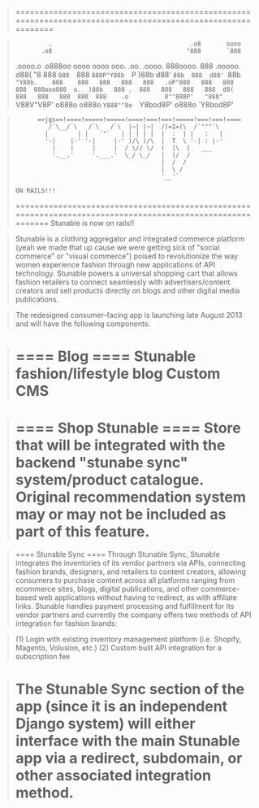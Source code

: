 
> ============================================================================================================

>              .                                      .o8       oooo            
>            .o8                                     "888       `888            
>  .oooo.o .o888oo oooo  oooo  ooo. .oo.    .oooo.    888oooo.   888   .ooooo.   
> d88(  "8   888   `888  `888  `888P"Y88b  `P  )88b   d88' `88b  888  d88' `88b 
> `"Y88b.    888    888   888   888   888   .oP"888   888   888  888  888ooo888 
> o.  )88b   888 .  888   888   888   888  d8(  888   888   888  888  888    .o   		
> 8""888P'   "888"  `V88V"V8P' o888o o888o `Y888""8o  `Y8bod8P' o888o `Y8bod8P'  

> 			==jgs==!====!=====!=====!====!===!===!=====!===!===!====
> 		       /`\__/`\   /`\   /`\  |~| |~|  /)=I=(\  /`"""`\
> 		      |        | |   `"`   | | | | |  |  :  | |   :   |
> 		      '-|    |-' '-|     |-' )/\ )/\  |  T  \ '-| : |-'
> 		        |    |     |     |  / \// \/  (  |\  |   ___
> 		        '.__.'     '.___.'  \_/ \_/   |  |/  /
> 		                                      |  /  /
> 		                                      |  \ /
> 		                                      '__'`
> 		                                      															ON RAILS!!! 
> ===========================================================================================================
> Stunable is now on rails!!

> Stunable is a clothing aggregator and integrated commerce platform (yeah we made that up cause we were getting sick of "social commerce" or "visual commerce") poised to revolutionize the way women experience fashion through new applications of API technology. Stunable powers a universal shopping cart that allows fashion retailers to connect seamlessly with advertisers/content creators and sell products directly on blogs and other digital media publications.

> The redesigned consumer-facing app is launching late August 2013 and will have the following components:

> ==== Blog ====
> Stunable fashion/lifestyle blog 
> Custom CMS
> ===========================================================================================================

> ==== Shop Stunable ==== 
> Store that will be integrated with the backend "stunabe sync" system/product catalogue. Original recommendation system may or may not be included as part of this feature.
> ===========================================================================================================

> ==== Stunable Sync ====
> Through Stunable Sync, Stunable integrates the inventories of its vendor partners via APIs, connecting fashion brands, designers, and retailers to content creators, allowing consumers to purchase content across all platforms ranging from ecommerce sites, blogs, digital publications, and other commerce-based web applications without having to redirect, as with affiliate links. Stunable handles payment processing and fulfillment for its vendor partners and currently the company offers two methods of API integration for fashion brands:

> (1) Login with existing inventory management platform (i.e. Shopify, Magento, Volusion, etc.)
> (2) Custom built API integration for a subscription fee

> The Stunable Sync section of the app (since it is an independent Django system) will either interface with the main Stunable app via a redirect, subdomain, or other associated integration method. 
> ===========================================================================================================
